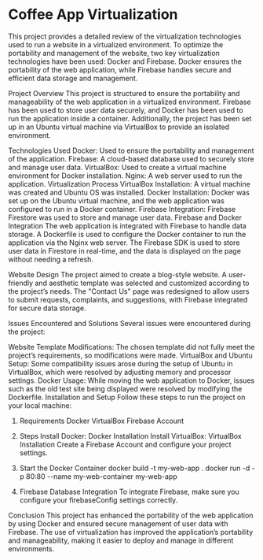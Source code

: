 # Coffee App Virtualization


This project provides a detailed review of the virtualization technologies used to run a website in a virtualized environment. To optimize the portability and management of the website, two key virtualization technologies have been used: Docker and Firebase. Docker ensures the portability of the web application, while Firebase handles secure and efficient data storage and management.

Project Overview
This project is structured to ensure the portability and manageability of the web application in a virtualized environment. Firebase has been used to store user data securely, and Docker has been used to run the application inside a container. Additionally, the project has been set up in an Ubuntu virtual machine via VirtualBox to provide an isolated environment.

Technologies Used
Docker: Used to ensure the portability and management of the application.
Firebase: A cloud-based database used to securely store and manage user data.
VirtualBox: Used to create a virtual machine environment for Docker installation.
Nginx: A web server used to run the application.
Virtualization Process
VirtualBox Installation: A virtual machine was created and Ubuntu OS was installed.
Docker Installation: Docker was set up on the Ubuntu virtual machine, and the web application was configured to run in a Docker container.
Firebase Integration: Firebase Firestore was used to store and manage user data.
Firebase and Docker Integration
The web application is integrated with Firebase to handle data storage. A Dockerfile is used to configure the Docker container to run the application via the Nginx web server. The Firebase SDK is used to store user data in Firestore in real-time, and the data is displayed on the page without needing a refresh.

Website Design
The project aimed to create a blog-style website. A user-friendly and aesthetic template was selected and customized according to the project’s needs. The "Contact Us" page was redesigned to allow users to submit requests, complaints, and suggestions, with Firebase integrated for secure data storage.

Issues Encountered and Solutions
Several issues were encountered during the project:

Website Template Modifications: The chosen template did not fully meet the project’s requirements, so modifications were made.
VirtualBox and Ubuntu Setup: Some compatibility issues arose during the setup of Ubuntu in VirtualBox, which were resolved by adjusting memory and processor settings.
Docker Usage: While moving the web application to Docker, issues such as the old test site being displayed were resolved by modifying the Dockerfile.
Installation and Setup
Follow these steps to run the project on your local machine:

1. Requirements
Docker
VirtualBox
Firebase Account

2. Steps
Install Docker: Docker Installation
Install VirtualBox: VirtualBox Installation
Create a Firebase Account and configure your project settings.

3. Start the Docker Container
docker build -t my-web-app .
docker run -d -p 80:80 --name my-web-container my-web-app

4. Firebase Database Integration
To integrate Firebase, make sure you configure your firebaseConfig settings correctly.

Conclusion
This project has enhanced the portability of the web application by using Docker and ensured secure management of user data with Firebase. The use of virtualization has improved the application’s portability and manageability, making it easier to deploy and manage in different environments.
